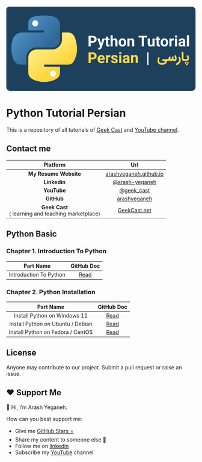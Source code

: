 ![Python-Tutorial-Persian_Arash-Yeganeh](image/header.svg) 

# Python Tutorial Persian

This is a repository of all tutorials of [Geek Cast](https://geekcast.net) and [YouTube channel](https://www.youtube.com/@geek_cast).

## Contact me

|   Platform   | Url  |
| :--: | :--: |
| **My Resume Website** | [arashyeganeh.github.io](https://arashyeganeh.github.io/) |
| **Linkedin** | [@arash-yeganeh](https://www.linkedin.com/in/arash-yeganeh/) |
| **YouTube** | [@geek_cast](https://www.youtube.com/@geek_cast) |
| **GitHub** |  [arashyeganeh](https://github.com/arashyeganeh) |
| **Geek Cast** <br>( learning and teaching marketplace) | [GeekCast.net](https://geekcast.net) |

## Python  Basic

### Chapter 1. Introduction To Python

|  Part Name   | GitHub Doc |
| :----------: | :-------: |
| Introduction To Python | [Read](/python_basic/Chapter1.Introduction_To_Python) |

### Chapter 2. Python Installation

|  Part Name   | GitHub Doc |
| :----------: | :-------: |
| Install Python on Windows 11 | [Read](/python_basic/Chapter2.Python_Installation) |
| Install Python on Ubuntu / Debian | [Read](/python_basic/Chapter2.Python_Installation#نصب-در-اوبونتو--دبیان) |
| Install Python on Fedora / CentOS | [Read](/python_basic/Chapter2.Python_Installation#نصب-در-فدورا--سنت-او-اس) |

## License

Anyone may contribute to our project. Submit a pull request or raise an issue.

## ❤️ Support Me

👋 Hi, I’m Arash Yeganeh.

How can you best support me:

- Give me  [GitHub Stars ⭐](https://github.com/arashyeganeh) 
- Share my content to someone else 👀
- Follow me on [linkedin](https://www.linkedin.com/in/arash-yeganeh)
- Subscribe my [YouTube](https://www.youtube.com/channel/UCUuojnAmPiklBpAeBmHE4Aw) channel
